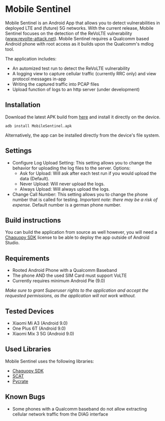 Mobile Sentinel
===============

Mobile Sentinel is an Android App that allows you to detect vulnerabilities in deployed LTE and (future) 5G networks. With the current release, Mobile Sentinel focuses on the detection of the ReVoLTE vulnerability  (www.revolte-attack.net). Mobile Sentinel requires a Qualcomm based  Android phone with root access as it builds upon the Qualcomm's mdlog tool.  

The application includes:
 - An automized test run to detect the ReVoLTE vulnerability
 - A logging view to capture cellular traffic (currently RRC only) and view protocol messages in-app
 - Writing the captured traffic into PCAP files
 - Upload function of logs to an http server (under development)
 
 
## Installation
Download the latest APK build from [here](https://github.com/RUB-SysSec/mobile_sentinel/releases/download/1.0/MobileSentinel.apk) and install it directly on the device. 

```
adb install MobileSentinel.apk
```

Alternatively, the app can be installed directly from the device's file system.

## Settings

-  Configure Log Upload Setting: This setting allows you to change the behavior for uploading the log files to the server. Options: 
   - Ask for Upload: Will ask after each test run if you would upload the data (Default).
   - Never Upload: Will never upload the logs.
   - Always Upload: Will always upload the logs.
-  Change Call Number: This setting allows you to change the phone number that is called for testing. *Important note: there may be a risk of expense.* Default number is a german phone number.  

## Build instructions

You can build the application from source as well however, you will need a [Chaquopy SDK](https://chaquo.com/chaquopy/license/) license to be able to deploy the app outside of Android Studio.


## Requirements
 
- Rooted Android Phone with a Qualcomm Baseband
- The phone AND the used SIM Card must support VoLTE
- Currently requires minimum Android Pie (9.0)

*Make sure to grant Superuser rights to the application and accept the requested permissions, as the application will not work without.*

## Tested Devices
 - Xiaomi Mi A3 (Android 9.0)
 - One Plus 6T (Android 9.0)
 - Xiaomi Mix 3 5G (Android 9.0)

## Used Libraries 
Mobile Sentinel uses the following libraries: 
 - [Chaquopy SDK](https://chaquo.com/chaquopy/license/)
 - [SCAT](https://github.com/fgsect/scat)
 - [Pycrate](https://github.com/P1sec/pycrate)

## Known Bugs

- Some phones with a Qualcomm baseband do not allow extracting cellular network traffic from the DIAG interface
